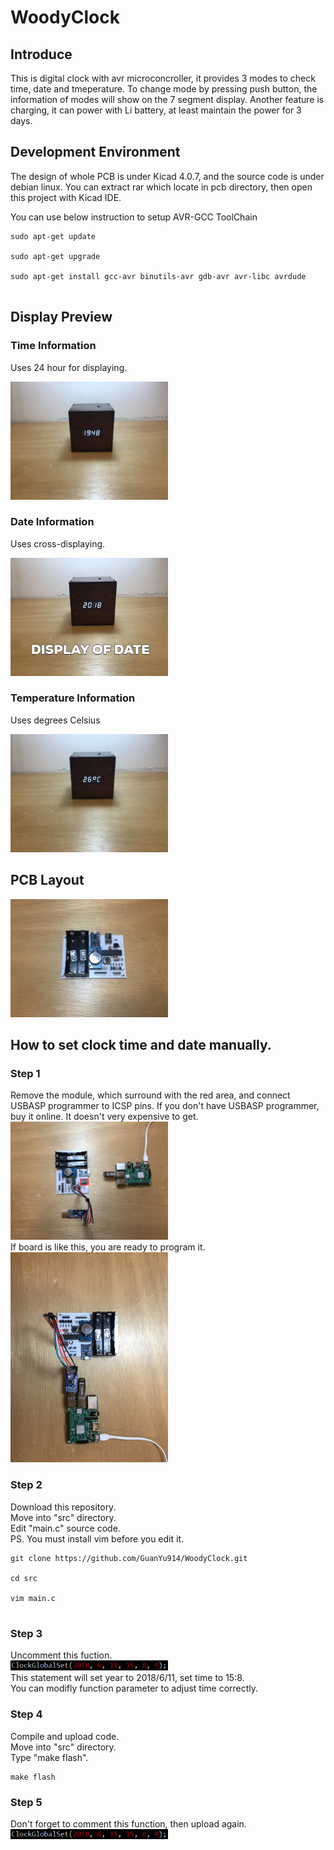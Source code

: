 # WoodyClock

## Introduce
This is digital clock with avr microconcroller, it provides 3 modes to check time, date and tmeperature. To change mode by 
pressing push button, the information of modes will show on the 7 segment display. Another feature is charging, it can power
with Li battery, at least maintain the power for 3 days. 

## Development Environment

The design of whole PCB is under Kicad 4.0.7, and the source code is under debian linux. You can extract rar which locate in pcb directory, then open this project with Kicad IDE.
<p>You can use below instruction to setup AVR-GCC ToolChain</p>
<pre><code>sudo apt-get update<br>
sudo apt-get upgrade<br>
sudo apt-get install gcc-avr binutils-avr gdb-avr avr-libc avrdude<br>
</pre></code>

## Display Preview

### Time Information
Uses 24 hour for displaying.

<img src="https://github.com/GuanYu914/WoodyClock/blob/master/photos/Time.JPG" width="50%" height="50%">

### Date Information
Uses cross-displaying.

<img src="https://github.com/GuanYu914/WoodyClock/blob/master/photos/Date.gif" width="50%" height="50%">

### Temperature Information
Uses degrees Celsius 

<img src="https://github.com/GuanYu914/WoodyClock/blob/master/photos/Temp.JPG" width="50%" height="50%">

## PCB Layout 
<img src="https://github.com/GuanYu914/WoodyClock/blob/master/photos/PCB.JPG" width="50%" height="50%">

## How to set clock time and date manually.

### Step 1
Remove the module, which surround with the red area, and connect USBASP programmer to ICSP pins. If you don't have USBASP
programmer, buy it online. It doesn't very expensive to get.<br>
<img src="https://github.com/GuanYu914/WoodyClock/blob/master/photos/BeforeProg.jpg" width="50%" height="50%"><br>
If board is like this, you are ready to program it.<br>
<img src="https://github.com/GuanYu914/WoodyClock/blob/master/photos/AfterProg.JPG" width="50%" height="50%"><br>

### Step 2
<p>Download this repository.<br>
Move into "src" directory.<br>
Edit "main.c" source code.<br>
PS. You must install vim before you edit it.</p>
<pre><code>git clone https://github.com/GuanYu914/WoodyClock.git<br>
cd src<br>
vim main.c<br>
</code></pre>

### Step 3
Uncomment this fuction.
<br><img src="https://github.com/GuanYu914/WoodyClock/blob/master/photos/function.PNG" width="50%" height="50%"><br>
This statement will set year to 2018/6/11, set time to 15:8.<br>
You can modifly function parameter to adjust time correctly.

### Step 4
<p>Compile and upload code.<br>
Move into "src" directory.<br>
Type "make flash".<br></p>
<pre><code>make flash
</code></pre>

### Step 5
<p>Don't forget to comment this function, then upload again.<br>
<img src="https://github.com/GuanYu914/WoodyClock/blob/master/photos/function.PNG" width="50%" height="50%"><br></P>
